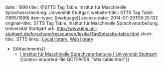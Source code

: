 date:: 1999
title:: @STTS Tag Table. Institut für Maschinelle Sprachverarbeitung. Universität Stuttgart
website-title:: STTS Tag Table (1995/1999)
item-type:: [[webpage]]
access-date:: 2014-07-29T09:25:13Z
original-title:: STTS Tag Table. Institut für Maschinelle Sprachverarbeitung. Universität Stuttgart
url:: http://www.ims.uni-stuttgart.de/forschung/ressourcen/lexika/TagSets/stts-table.html
short-title:: STTS
links:: [Local library](zotero://select/groups/2386895/items/IHVN6WEF), [Web library](https://www.zotero.org/groups/2386895/items/IHVN6WEF)

- [[Attachments]]
	- [| Institut für Maschinelle Sprachverarbeitung | Universität Stuttgart](http://www.ims.uni-stuttgart.de/forschung/ressourcen/lexika/TagSets/stts-table.html) {{zotero-imported-file QCTFAF5R, "stts-table.html"}}